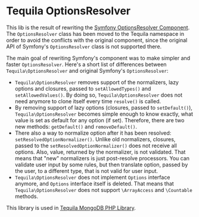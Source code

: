 Tequila OptionsResolver
=========================

This lib is the result of rewriting the [Symfony OptionsResolver Component](https://github.com/symfony/options-resolver).
The `OptionsResolver` class has been moved to the Tequila namespace in order
to avoid the conflicts with the original component, since the original API of
Symfony's `OptionsResolver` class is not supported there.

The main goal of rewriting Symfony's component was to make simpler and faster
`OptionsResolver`. 
Here's a short list of differences between `Tequila\OptionsResolver` and original Symfony's `OptionsResolver`:
- `Tequila\OptionsResolver` removes support of the normalizers, lazy options and closures, passed to 
`setAllowedTypes()` and `setAllowedValues()`. By doing so, `Tequila\OptionsResolver` does not need anymore
 to clone itself every time `resolve()` is called.
- By removing support of lazy options (closures, passed to `setDefault()`), `Tequila\OptionsResolver` becomes simple
enough to know exactly, what value is set as default for any option (if set). Therefore, there are two new methods: 
`getDefault()` and `removeDefault()`.
- There also a way to normalize option after it has been resolved: `setResolvedOptionNormalizer()`. 
Unlike old normalizers, closures, passed to the `setResolvedOptionNormalizer()` does not receive all options.
Also, value, returned by the normalizer, is not validated. 
That means that "new" normalizers is just post-resolve processors. You can validate user input by some rules, but then 
translate option, passed by the user, to a different type, that is not valid for user input.
- `Tequila\OptionsResolver` does not implement `Options` interface anymore, and `Options` interface itself is deleted.
That means that `Tequila\OptionsResolver` does not support `\ArrayAccess` and `\Countable` methods.

This library is used in [Tequila MongoDB PHP Library](https://github.com/tequila/mongodb-php-lib).


